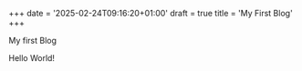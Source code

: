 +++ date = '2025-02-24T09:16:20+01:00' draft = true title = 'My First Blog' +++

My first Blog

Hello World!